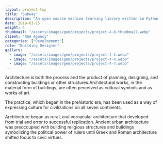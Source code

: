 ```yaml
---
layout: project-top
title: "Subway"
description: "An open source machine learning library written in Python"
date: 2019-03-15
weight: 4
thumbnail: "/assets/images/gen/projects/project-4-6-thumbnail.webp"
client: "RGA Agency"
categories: ["Development"]
role: "Building Designer"
gallery:
  - image: "/assets/images/gen/projects/project-4-1.webp"
  - image: "/assets/images/gen/projects/project-4-4.webp"
  - image: "/assets/images/gen/projects/project-4-7.webp"
---
```


Architecture is both the process and the product of planning, designing, and constructing buildings or other structures.Architectural works, in the material form of buildings, are often perceived as cultural symbols and as works of art.

The practice, which began in the prehistoric era, has been used as a way of expressing culture for civilizations on all seven continents.

Architecture began as rural, oral vernacular architecture that developed from trial and error to successful replication. Ancient urban architecture was preoccupied with building religious structures and buildings symbolizing the political power of rulers until Greek and Roman architecture shifted focus to civic virtues.
